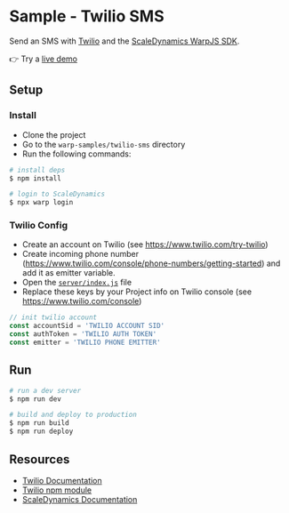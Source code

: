 # Sample - Twilio SMS

Send an SMS with [Twilio](https://www.twilio.com/) and the [ScaleDynamics WarpJS SDK](https://scaledynamics.com/).

👉 Try a [live demo](https://sample-twilio-sms.scaledynamics.cloud/)

## Setup

### Install

- Clone the project
- Go to the `warp-samples/twilio-sms` directory
- Run the following commands:

```bash
# install deps
$ npm install

# login to ScaleDynamics
$ npx warp login
```

### Twilio Config

- Create an account on Twilio (see https://www.twilio.com/try-twilio)
- Create incoming phone number (https://www.twilio.com/console/phone-numbers/getting-started) and add it as emitter variable.
- Open the [`server/index.js`](server/index.js) file
- Replace these keys by your Project info on Twilio console (see https://www.twilio.com/console)

```js
// init twilio account
const accountSid = 'TWILIO ACCOUNT SID'
const authToken = 'TWILIO AUTH TOKEN'
const emitter = 'TWILIO PHONE EMITTER'
```

## Run

```bash
# run a dev server
$ npm run dev

# build and deploy to production
$ npm run build
$ npm run deploy
```

## Resources

- [Twilio Documentation](https://www.twilio.com/docs/api)
- [Twilio npm module](https://www.npmjs.com/package/twilio)
- [ScaleDynamics Documentation](https://docs.scaledynamics.com/)
